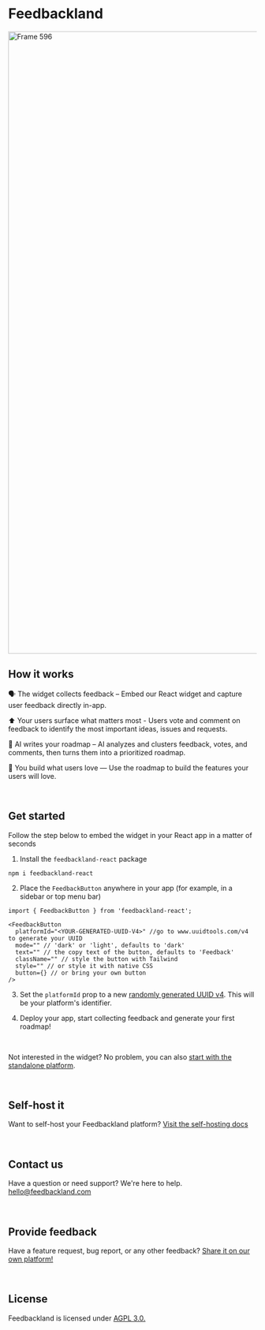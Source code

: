 # Feedbackland

<img width="2473" height="1263" alt="Frame 596" src="https://github.com/user-attachments/assets/6811a176-7e42-44e8-8dd0-b330a5aa036a" />

## How it works

🗣️ The widget collects feedback – Embed our React widget and capture user feedback directly in-app.

⬆️ Your users surface what matters most - Users vote and comment on feedback to identify the most important ideas, issues and requests.

🤖 AI writes your roadmap – AI analyzes and clusters feedback, votes, and comments, then turns them into a prioritized roadmap.

🚀 You build what users love — Use the roadmap to build the features your users will love.

&nbsp;
&nbsp;

## Get started

Follow the step below to embed the widget in your React app in a matter of seconds

1. Install the `feedbackland-react` package
```
npm i feedbackland-react
```
2. Place the `FeedbackButton` anywhere in your app (for example, in a sidebar or top menu bar)
```tsx
import { FeedbackButton } from 'feedbackland-react';

<FeedbackButton
  platformId="<YOUR-GENERATED-UUID-V4>" //go to www.uuidtools.com/v4 to generate your UUID
  mode="" // 'dark' or 'light', defaults to 'dark'
  text="" // the copy text of the button, defaults to 'Feedback'
  className="" // style the button with Tailwind
  style="" // or style it with native CSS
  button={} // or bring your own button
/>
```
3. Set the `platformId` prop to a new [randomly generated UUID v4](https://www.uuidtools.com/v4). This will be your platform's identifier.

4. Deploy your app, start collecting feedback and generate your first roadmap!

&nbsp;

Not interested in the widget? No problem, you can also [start with the standalone platform](https://get-started.feedbackland.com).

&nbsp;
&nbsp;

## Self-host it

Want to self-host your Feedbackland platform? [Visit the self-hosting docs](https://github.com/feedbackland/feedbackland/blob/main/SELFHOSTING.md)

&nbsp;
&nbsp;

## Contact us

Have a question or need support? We're here to help. [hello@feedbackland.com](mailto:hello@feedbackland.com)

&nbsp;
&nbsp;

## Provide feedback

Have a feature request, bug report, or any other feedback? [Share it on our own platform!](https://dogfood.feedbackland.com)

&nbsp;
&nbsp;

## License

Feedbackland is licensed under [AGPL 3.0.](https://github.com/feedbackland/feedbackland?tab=AGPL-3.0-1-ov-file)
